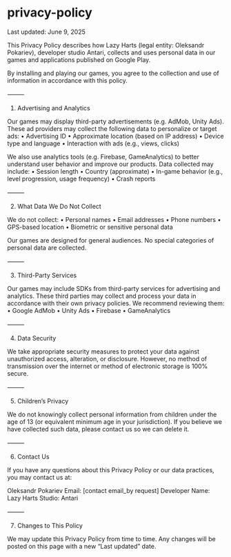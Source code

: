 # privacy-policy
<!DOCTYPE html>
<html lang="en">
<head>
  <meta charset="UTF-8">
</head>
<body>
  <p>Last updated: June 9, 2025</p>
This Privacy Policy describes how Lazy Harts (legal entity: Oleksandr Pokariev), developer studio Antari, collects and uses personal data in our games and applications published on Google Play.

By installing and playing our games, you agree to the collection and use of information in accordance with this policy.

⸻

1. Advertising and Analytics

Our games may display third-party advertisements (e.g. AdMob, Unity Ads). These ad providers may collect the following data to personalize or target ads:
	•	Advertising ID
	•	Approximate location (based on IP address)
	•	Device type and language
	•	Interaction with ads (e.g., views, clicks)

We also use analytics tools (e.g. Firebase, GameAnalytics) to better understand user behavior and improve our products. Data collected may include:
	•	Session length
	•	Country (approximate)
	•	In-game behavior (e.g., level progression, usage frequency)
	•	Crash reports

⸻

2. What Data We Do Not Collect

We do not collect:
	•	Personal names
	•	Email addresses
	•	Phone numbers
	•	GPS-based location
	•	Biometric or sensitive personal data

Our games are designed for general audiences. No special categories of personal data are collected.

⸻

3. Third-Party Services

Our games may include SDKs from third-party services for advertising and analytics. These third parties may collect and process your data in accordance with their own privacy policies. We recommend reviewing them:
	•	Google AdMob
	•	Unity Ads
	•	Firebase
	•	GameAnalytics

⸻

4. Data Security

We take appropriate security measures to protect your data against unauthorized access, alteration, or disclosure. However, no method of transmission over the internet or method of electronic storage is 100% secure.

⸻

5. Children’s Privacy

We do not knowingly collect personal information from children under the age of 13 (or equivalent minimum age in your jurisdiction). If you believe we have collected such data, please contact us so we can delete it.

⸻

6. Contact Us

If you have any questions about this Privacy Policy or our data practices, you may contact us at:

Oleksandr Pokariev
Email: [contact email_by request]
Developer Name: Lazy Harts
Studio: Antari

⸻

7. Changes to This Policy

We may update this Privacy Policy from time to time. Any changes will be posted on this page with a new “Last updated” date.
  <!-- вставь свой текст здесь -->
</body>
</html>
